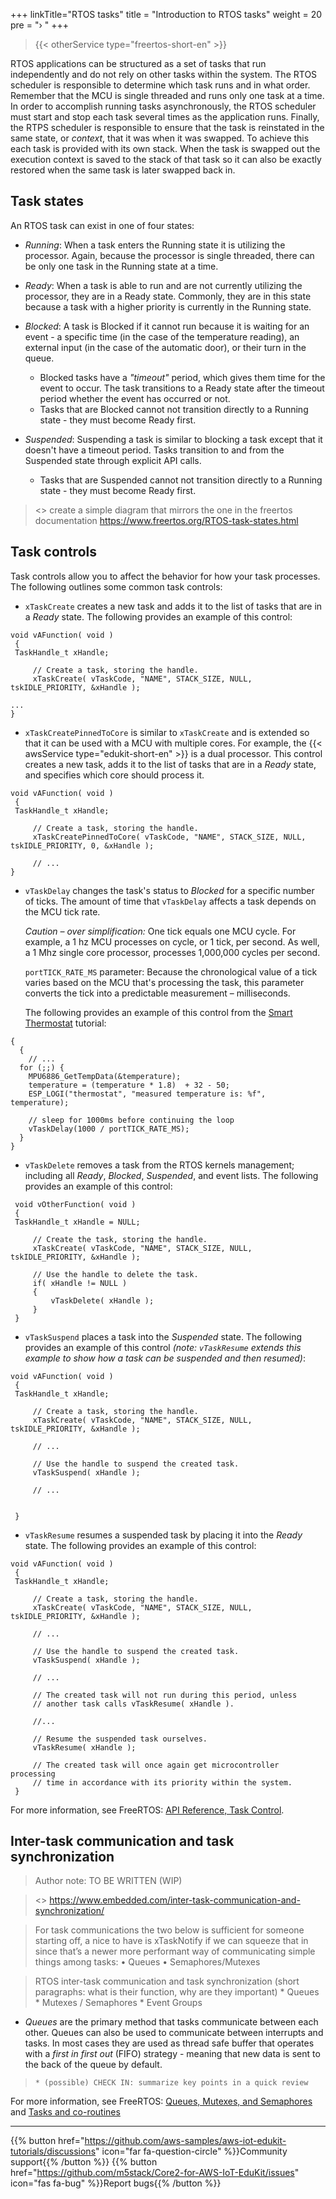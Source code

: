 +++
linkTitle="RTOS tasks"
title = "Introduction to RTOS tasks"
weight = 20
pre = "› "
+++
> {{< otherService type="freertos-short-en" >}}



RTOS applications can be structured as a set of tasks that run independently and do not rely on other tasks within the system. The RTOS scheduler is responsible to determine which task runs and in what order. Remember that the MCU is single threaded and runs only one task at a time. In order to accomplish running tasks asynchronously, the RTOS scheduler must start and stop each task several times as the application runs. Finally, the RTPS scheduler is responsible to ensure that the task is reinstated in the same state, or *context*, that it was when it was swapped. To achieve this each task is provided with its own stack. When the task is swapped out the execution context is saved to the stack of that task so it can also be exactly restored when the same task is later swapped back in.

## Task states

An RTOS task can exist in one of four states: 

- *Running*: When a task enters the Running state it is utilizing the processor. Again, because the processor is single threaded, there can be only one task in the Running state at a time.


- *Ready*: When a task is able to run and are not currently utilizing the processor, they are in a Ready state. Commonly, they are in this state because a task with a higher priority is currently in the Running state.


- *Blocked*: A task is Blocked if it cannot run because it is waiting for an event - a specific time (in the case of the temperature reading), an external input (in the case of the automatic door), or their turn in the queue. 
  - Blocked tasks have a *"timeout"* period, which gives them time for the event to occur. The task transitions to a Ready state after the timeout period whether the event has occurred or not. 
  - Tasks that are Blocked cannot not transition directly to a Running state - they must become Ready first.


- *Suspended*: Suspending a task is similar to blocking a task except that it doesn't have a timeout period. Tasks transition to and from the Suspended state through explicit API calls. 
  - Tasks that are Suspended cannot not transition directly to a Running state - they must become Ready first.

 




> <<Author note:>>
> create a simple diagram that mirrors the one in the freertos documentation https://www.freertos.org/RTOS-task-states.html







## Task controls

Task controls allow you to affect the behavior for how your task processes. The following outlines some common task controls: 


- `xTaskCreate` creates a new task and adds it to the list of tasks that are in a *Ready* state. The following provides an example of this control: 

```
void vAFunction( void )
 {
 TaskHandle_t xHandle;

     // Create a task, storing the handle.
     xTaskCreate( vTaskCode, "NAME", STACK_SIZE, NULL, tskIDLE_PRIORITY, &xHandle );

...
}
```





- `xTaskCreatePinnedToCore` is similar to `xTaskCreate` and is extended so that it can be used with a MCU with multiple cores. For example, the {{< awsService type="edukit-short-en" >}} is a dual processor. This control creates a new task, adds it to the list of tasks that are in a *Ready* state, and specifies which core should process it. 


```
void vAFunction( void )
 {
 TaskHandle_t xHandle;

     // Create a task, storing the handle.
     xTaskCreatePinnedToCore( vTaskCode, "NAME", STACK_SIZE, NULL, tskIDLE_PRIORITY, 0, &xHandle );

     // ...
}
```


- `vTaskDelay` changes the task's status to *Blocked* for a specific number of ticks. The amount of time  that `vTaskDelay` affects a task depends on the MCU tick rate. 

   *Caution – over simplification:* One tick equals one MCU cycle. For example, a 1 hz MCU processes on cycle, or 1 tick, per second. As well, a 1 Mhz single core processor, processes 1,000,000 cycles per second. 

   `portTICK_RATE_MS` parameter: Because the chronological value of a tick varies based on the MCU that's processing the task, this parameter converts the tick into a predictable measurement – milliseconds. 

   The following provides an example of this control from the [Smart Thermostat](https://edukit.workshop.aws/en/smart-thermostat/data-acquisition.html) tutorial: 


```
{
  {
    // ...
  for (;;) {
    MPU6886_GetTempData(&temperature);
    temperature = (temperature * 1.8)  + 32 - 50;
    ESP_LOGI("thermostat", "measured temperature is: %f", temperature);

    // sleep for 1000ms before continuing the loop
    vTaskDelay(1000 / portTICK_RATE_MS);
  }
}
```




- `vTaskDelete` removes a task from the RTOS kernels management; including all *Ready*, *Blocked*, *Suspended*, and event lists. The following provides an example of this control: 

```
 void vOtherFunction( void )
 {
 TaskHandle_t xHandle = NULL;

     // Create the task, storing the handle.
     xTaskCreate( vTaskCode, "NAME", STACK_SIZE, NULL, tskIDLE_PRIORITY, &xHandle );

     // Use the handle to delete the task.
     if( xHandle != NULL )
     {
         vTaskDelete( xHandle );
     }
 }
```







- `vTaskSuspend` places a task into the *Suspended* state. The following provides an example of this control *(note: `vTaskResume` extends this example to show how a task can be suspended and then resumed)*:

```
void vAFunction( void )
 {
 TaskHandle_t xHandle;

     // Create a task, storing the handle.
     xTaskCreate( vTaskCode, "NAME", STACK_SIZE, NULL, tskIDLE_PRIORITY, &xHandle );

     // ...

     // Use the handle to suspend the created task.
     vTaskSuspend( xHandle );

     // ...


 }
```








- `vTaskResume` resumes a suspended task by placing it into the *Ready* state. The following provides an example of this control:

```
void vAFunction( void )
 {
 TaskHandle_t xHandle;

     // Create a task, storing the handle.
     xTaskCreate( vTaskCode, "NAME", STACK_SIZE, NULL, tskIDLE_PRIORITY, &xHandle );

     // ...

     // Use the handle to suspend the created task.
     vTaskSuspend( xHandle );

     // ...

     // The created task will not run during this period, unless
     // another task calls vTaskResume( xHandle ).

     //...

     // Resume the suspended task ourselves.
     vTaskResume( xHandle );

     // The created task will once again get microcontroller processing
     // time in accordance with its priority within the system.
 }
```






For more information, see FreeRTOS: [API Reference, Task Control](https://www.freertos.org/a00112.html). 


## Inter-task communication and task synchronization

> Author note: TO BE WRITTEN (WIP)
> 





> <<author note:>>
> https://www.embedded.com/inter-task-communication-and-synchronization/

> For task communications the two below is sufficient for someone starting off, a nice to have is xTaskNotify if we can squeeze that in since that’s a newer more performant way of communicating simple things among tasks:
> •	Queues
> •	Semaphores/Mutexes



>  RTOS inter-task communication and task synchronization 
>     (short paragraphs: what is their function, why are they important)
>     * Queues
>     * Mutexes / Semaphores
>     * Event Groups


- *Queues* are the primary method that tasks communicate between each other. Queues can also be used to communicate between interrupts and tasks. In most cases they are used as thread safe buffer that operates with a *first in first out* (FIFO) strategy - meaning that new data is sent to the back of the queue by default.


>     * (possible) CHECK IN: summarize key points in a quick review
















For more information, see FreeRTOS: [Queues, Mutexes, and Semaphores](https://www.freertos.org/Embedded-RTOS-Queues.html) and [Tasks and co-routines](https://www.freertos.org/taskandcr.html)



---
{{% button href="https://github.com/aws-samples/aws-iot-edukit-tutorials/discussions" icon="far fa-question-circle" %}}Community support{{% /button %}} {{% button href="https://github.com/m5stack/Core2-for-AWS-IoT-EduKit/issues" icon="fas fa-bug" %}}Report bugs{{% /button %}}
